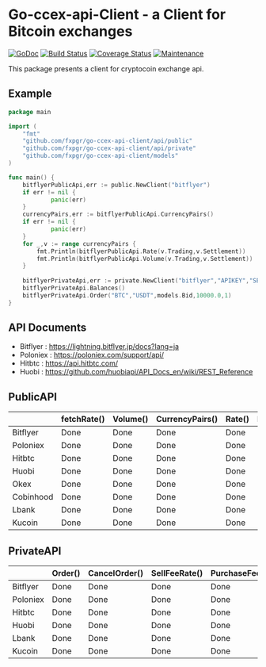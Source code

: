 # Go-ccex-api-Client - a Client for  Bitcoin exchanges

[![GoDoc](https://img.shields.io/badge/api-Godoc-blue.svg?style=flat-square)](https://godoc.org/github.com/fxpgr/go-ccex-api-client)
[![Build Status](https://travis-ci.org/fxpgr/go-ccex-api-client.svg?branch=master&time=now)](https://travis-ci.org/fxpgr/go-ccex-api-client)
[![Coverage Status](https://coveralls.io/repos/github/fxpgr/go-ccex-api-client/badge.svg?branch=master)](https://coveralls.io/github/fxpgr/go-ccex-api-client?branch=master&time=now)
[![Maintenance](https://img.shields.io/badge/Maintained%3F-yes-green.svg)](https://GitHub.com/Naereen/StrapDown.js/graphs/commit-activity)

This package presents a client for cryptocoin exchange api.

## Example

```go
package main

import (
	"fmt"
	"github.com/fxpgr/go-ccex-api-client/api/public"
	"github.com/fxpgr/go-ccex-api-client/api/private"
	"github.com/fxpgr/go-ccex-api-client/models"
)

func main() {
	bitflyerPublicApi,err := public.NewClient("bitflyer")
	if err != nil {
    		panic(err)
    }
    currencyPairs,err := bitflyerPublicApi.CurrencyPairs()
    if err != nil {
    		panic(err)
    }
    for _,v := range currencyPairs {
    	fmt.Println(bitflyerPublicApi.Rate(v.Trading,v.Settlement))
    	fmt.Println(bitflyerPublicApi.Volume(v.Trading,v.Settlement))
    }
    
    bitflyerPrivateApi,err := private.NewClient("bitflyer","APIKEY","SECRETKEY")
    bitflyerPrivateApi.Balances()
    bitflyerPrivateApi.Order("BTC","USDT",models.Bid,10000.0,1)
}
```

## API Documents

- Bitflyer : https://lightning.bitflyer.jp/docs?lang=ja
- Poloniex : https://poloniex.com/support/api/
- Hitbtc : https://api.hitbtc.com/
- Huobi : https://github.com/huobiapi/API_Docs_en/wiki/REST_Reference


## PublicAPI

|           | fetchRate() | Volume() | CurrencyPairs() | Rate() | FrozenCurrency() | Board() |
|-----------|-------------|----------|-----------------|--------|------------------|---------|
| Bitflyer  | Done        | Done     | Done            | Done   | Done             | Done    |
| Poloniex  | Done        | Done     | Done            | Done   | Done             | Done    |
| Hitbtc    | Done        | Done     | Done            | Done   | Done             | Done    |
| Huobi     | Done        | Done     | Done            | Done   | Done             | Done    |
| Okex      | Done        | Done     | Done            | Done   | Done             | Done    |
| Cobinhood | Done        | Done     | Done            | Done   | Done             | Done    |
| Lbank     | Done        | Done     | Done            | Done   | Done             | Done    |
| Kucoin    | Done        | Done     | Done            | Done   | Done             | Done    |

## PrivateAPI

|          | Order() | CancelOrder() | SellFeeRate() | PurchaseFeeRate() | Balances() | CompleteBalances() | ActiveOrders() | TransferFee() | Transfer() | Address() | Precise() |
|----------|---------|---------------|---------------|-------------------|------------|--------------------|----------------|---------------|------------|-----------|-----------|
| Bitflyer | Done    | Done          | Done          | Done              | Done       | Done               | Done           | Done          | Done       | Done      | Done      |
| Poloniex | Done    | Done          | Done          | Done              | Done       | Done               | Done           | Done          | Done       | Done      | Done      |
| Hitbtc   | Done    | Done          | Done          | Done              | Done       | Done               | Done           | Done          | Done       | Done      | Done      |
| Huobi    | Done    | Done          | Done          | Done              | Done       | Done               | Done           | Done          | Done       | Done      | Done      |
| Lbank    | Done    | Done          | Done          | Done              | Done       | Done               | Done           | Done          | Done       | Done      | Done      |
| Kucoin   | Done    | Done          | Done          | Done              | Done       | Done               | Done           | Done          | Done       | Done      | Done      |
